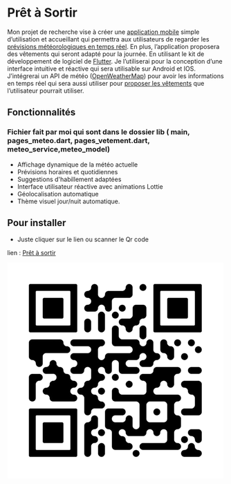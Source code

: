 # Prêt à Sortir

 Mon projet de recherche vise à créer une <ins>application mobile</ins> simple d’utilisation et accueillant qui permettra aux utilisateurs de regarder les <ins>prévisions météorologiques en temps réel</ins>. En plus, l’application proposera des vêtements qui seront adapté pour la journée. En utilisant le kit de développement de logiciel de <ins>Flutter</ins>. Je l’utiliserai pour la conception d’une interface intuitive et réactive qui sera utilisable sur Android et IOS. J’intégrerai un API de météo (<ins>OpenWeatherMap</ins>) pour avoir les informations en temps réel qui sera aussi utiliser pour <ins>proposer les vêtements</ins> que l’utilisateur pourrait utiliser. 


##  Fonctionnalités 
### Fichier fait par moi qui sont dans le dossier lib ( main, pages_meteo.dart, pages_vetement.dart, meteo_service,meteo_model)
- Affichage dynamique de la météo actuelle
- Prévisions horaires et quotidiennes
- Suggestions d'habillement adaptées
- Interface utilisateur réactive avec animations Lottie
- Géolocalisation automatique
- Thème visuel jour/nuit automatique.

## Pour installer 

- Juste cliquer sur le lien ou scanner le Qr code

lien : [Prêt à sortir](https://www.mediafire.com/file/yitd097q7h59p4t/Pr%25C3%25AAt-%25C3%25A0-Sortir.apk/file)

![plot](Qr_Code/pres_a_sortir_qr.png)
